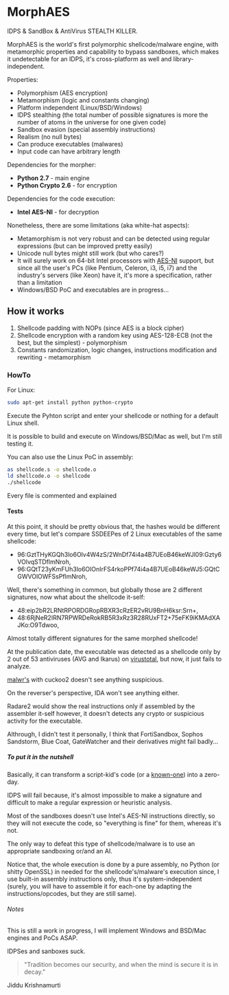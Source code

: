 # MorphAES
IDPS & SandBox & AntiVirus STEALTH KILLER.

MorphAES is the world's first polymorphic shellcode/malware engine, with metamorphic properties and capability to bypass sandboxes, which makes it undetectable for an IDPS, it's cross-platform as well and library-independent.

Properties:
* Polymorphism (AES encryption)
* Metamorphism (logic and constants changing)
* Platform independent (Linux/BSD/Windows)
* IDPS stealthing (the total number of possible signatures is more the number of atoms in the universe for one given code)
* Sandbox evasion (special assembly instructions)
* Realism (no null bytes)
* Can produce executables (malwares)
* Input code can have arbitrary length

Dependencies for the morpher:
* **Python 2.7** - main engine
* **Python Crypto 2.6** - for encryption

Dependencies for the code execution:
* **Intel AES-NI** - for decryption

Nonetheless, there are some limitations (aka white-hat aspects):
* Metamorphism is not very robust and can be detected using regular expressions (but can be improved pretty easily)
* Unicode null bytes might still work (but who cares?)
* It will surely work on 64-bit Intel processors with [AES-NI](http://ark.intel.com/search/advanced/?s=t&AESTech=true) support, but since all the user's PCs (like Pentium, Celeron, i3, i5, i7) and the industry's servers (like Xeon) have it, it's more a specification, rather than a limitation
* Windows/BSD PoC and executables are in progress...

## How it works

1. Shellcode padding with NOPs (since AES is a block cipher)
2. Shellcode encryption with a random key using AES-128-ECB (not the best, but the simplest) - polymorphism
3. Constants randomization, logic changes, instructions modification and rewriting - metamorphism

### HowTo

For Linux:
```bash
sudo apt-get install python python-crypto
```
Execute the Pyhton script and enter your shellcode or nothing for a default Linux shell.

It is possible to build and execute on Windows/BSD/Mac as well, but I'm still testing it.

You can also use the Linux PoC in assembly:
```bash
as shellcode.s -o shellcode.o
ld shellcode.o -o shellcode
./shellcode
```
Every file is commented and explained

#### Tests

At this point, it should be pretty obvious that, the hashes would be different every time, but let's compare SSDEEPes of 2 Linux executables of the same shellcode:
* 96:GztTHyKGQh3lo6Olv4W4zS/2WnDf74i4a4B7UEoB46keWJl09:Gzty6VOlvqSTDflmNroh,
* 96:GQtT23yKmFUh3lo6OlOnIrFS4rkoPPf74i4a4B7UEoB46keWJ5:GQtCGWVOlOWFSsPflmNroh,

Well, there's something in common, but globally those are 2 different signatures, now what about the shellcode it-self:
* 48:eip2bR2LRNtRPORDGRopRBXR3cRzER2vRU9BnH6ksr:Srn+,
* 48:6RjNeR2IRN7RPWRDeRokRB5R3xRz3R28RUxFT2+75eFK9iKMAdXAJKo:O9Tdwoo,

Almost totally different signatures for the same morphed shellcode!

At the publication date, the executable was detected as a shellcode only by 2 out of 53 antiviruses (AVG and Ikarus) on [virustotal](https://virustotal.com/en/file/05491801b765bb080bf0f20e5fc17e2b187a521a781dd0dbb47e19f1e6fc0a98/analysis/1468267426/), but now, it just fails to analyze.

[malwr's](https://malwr.com/analysis/MTM4NDhkZmI2ZTZlNDNkMzkyZjRmZGY3ZWU0ZWEwMTQ/) with cuckoo2 doesn't see anything suspicious.

On the reverser's perspective, IDA won't see anything either.

Radare2 would show the real instructions only if assembled by the assembler it-self however, it doesn't detects any crypto or suspicious activity for the executable.

Althrough, I didn't test it personally, I think that FortiSandbox, Sophos Sandstorm, Blue Coat, GateWatcher and their derivatives might fail badly...

##### To put it in the nutshell

Basically, it can transform a script-kid's code (or a [known-one](http://shell-storm.org/shellcode/)) into a zero-day.

IDPS will fail because, it's almost impossible to make a signature and difficult to make a regular expression or heuristic analysis.

Most of the sandboxes doesn't use Intel's AES-NI instructions directly, so they will not execute the code, so "everything is fine" for them, whereas it's not.

The only way to defeat this type of shellcode/malware is to use an appropriate sandboxing or/and an AI.

Notice that, the whole execution is done by a pure assembly, no Python (or shitty OpenSSL) in needed for the shellcode's/malware's execution since, I use built-in assembly instructions only, thus it's system-independent (surely, you will have to assemble it for each-one by adapting the instructions/opcodes, but they are still same).


###### Notes

This is still a work in progress, I will implement Windows and BSD/Mac engines and PoCs ASAP.

IDPSes and sanboxes suck.

> "Tradition becomes our security, and when the mind is secure it is in decay."

Jiddu Krishnamurti

